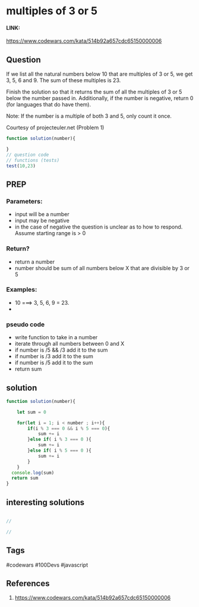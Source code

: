 # multiples of 3 or 5

#### LINK:
https://www.codewars.com/kata/514b92a657cdc65150000006
## Question

If we list all the natural numbers below 10 that are multiples of 3 or 5, we get 3, 5, 6 and 9. The sum of these multiples is 23.

Finish the solution so that it returns the sum of all the multiples of 3 or 5 below the number passed in. Additionally, if the number is negative, return 0 (for languages that do have them).

Note: If the number is a multiple of both 3 and 5, only count it once.

Courtesy of projecteuler.net (Problem 1)

```javascript
function solution(number){

}
// question code
// functions (tests)
test(10,23)
```


## PREP
### Parameters:
- input will be a number
- input may be negative
- in the case of negative the question is unclear as to how to respond. Assume starting range is > 0

### Return?
- return a number
- number should be sum of all numbers below X that are divisible by 3 or 5

### Examples:
- 10 ===> 3, 5, 6, 9 = 23.
-

### pseudo code
- write function to take in a number
- iterate through all numbers between 0 and X
- if number is /5 && /3 add it to the sum
- if number is /3 add it to the sum
- if number is /5 add it to the sum
- return sum

## solution
```javascript
function solution(number){

    let sum = 0

    for(let i = 1; i < number ; i++){
        if(i % 3 === 0 && i % 5 === 0){
            sum += i
        }else if( i % 3 === 0 ){
            sum += i
        }else if( i % 5 === 0 ){
            sum += i
        }
    }
  console.log(sum)
  return sum
}

```

## interesting solutions
```javascript

//

//

```

## Tags
#codewars #100Devs #javascript

## References
1. https://www.codewars.com/kata/514b92a657cdc65150000006

